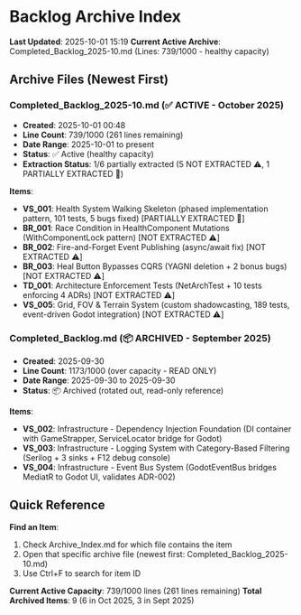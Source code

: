 # Backlog Archive Index

**Last Updated**: 2025-10-01 15:19
**Current Active Archive**: Completed_Backlog_2025-10.md (Lines: 739/1000 - healthy capacity)

## Archive Files (Newest First)

### Completed_Backlog_2025-10.md (✅ ACTIVE - October 2025)
- **Created**: 2025-10-01 00:48
- **Line Count**: 739/1000 (261 lines remaining)
- **Date Range**: 2025-10-01 to present
- **Status**: ✅ Active (healthy capacity)
- **Extraction Status**: 1/6 partially extracted (5 NOT EXTRACTED ⚠️, 1 PARTIALLY EXTRACTED 🔄)

**Items**:
- **VS_001**: Health System Walking Skeleton (phased implementation pattern, 101 tests, 5 bugs fixed) [PARTIALLY EXTRACTED 🔄]
- **BR_001**: Race Condition in HealthComponent Mutations (WithComponentLock pattern) [NOT EXTRACTED ⚠️]
- **BR_002**: Fire-and-Forget Event Publishing (async/await fix) [NOT EXTRACTED ⚠️]
- **BR_003**: Heal Button Bypasses CQRS (YAGNI deletion + 2 bonus bugs) [NOT EXTRACTED ⚠️]
- **TD_001**: Architecture Enforcement Tests (NetArchTest + 10 tests enforcing 4 ADRs) [NOT EXTRACTED ⚠️]
- **VS_005**: Grid, FOV & Terrain System (custom shadowcasting, 189 tests, event-driven Godot integration) [NOT EXTRACTED ⚠️]

### Completed_Backlog.md (📦 ARCHIVED - September 2025)
- **Created**: 2025-09-30
- **Line Count**: 1173/1000 (over capacity - READ ONLY)
- **Date Range**: 2025-09-30 to 2025-09-30
- **Status**: 📦 Archived (rotated out, read-only reference)

**Items**:
- **VS_002**: Infrastructure - Dependency Injection Foundation (DI container with GameStrapper, ServiceLocator bridge for Godot)
- **VS_003**: Infrastructure - Logging System with Category-Based Filtering (Serilog + 3 sinks + F12 debug console)
- **VS_004**: Infrastructure - Event Bus System (GodotEventBus bridges MediatR to Godot UI, validates ADR-002)

## Quick Reference

**Find an Item**:
1. Check Archive_Index.md for which file contains the item
2. Open that specific archive file (newest first: Completed_Backlog_2025-10.md)
3. Use Ctrl+F to search for item ID

**Current Active Capacity**: 739/1000 lines (261 lines remaining)
**Total Archived Items**: 9 (6 in Oct 2025, 3 in Sept 2025)